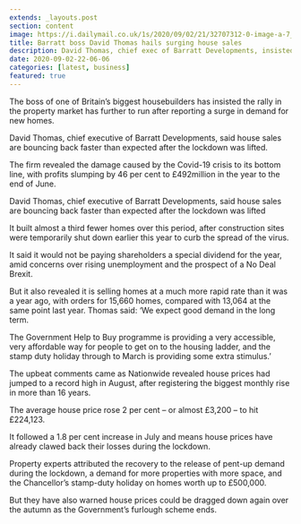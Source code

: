 ```yaml
---
extends: _layouts.post
section: content
image: https://i.dailymail.co.uk/1s/2020/09/02/21/32707312-0-image-a-7_1599079796604.jpg 
title: Barratt boss David Thomas hails surging house sales 
description: David Thomas, chief exec of Barratt Developments, insisted the rally in the property market has further to run, claiming sales are bouncing back faster than expected after the lockdown was lifted. 
date: 2020-09-02-22-06-06 
categories: [latest, business] 
featured: true 
--- 
```

The boss of one of Britain’s biggest housebuilders has insisted the rally in the property market has further to run after reporting a surge in demand for new homes.

David Thomas, chief executive of Barratt Developments, said house sales are bouncing back faster than expected after the lockdown was lifted.

The firm revealed the damage caused by the Covid-19 crisis to its bottom line, with profits slumping by 46 per cent to £492million in the year to the end of June.

David Thomas, chief executive of Barratt Developments, said house sales are bouncing back faster than expected after the lockdown was lifted

It built almost a third fewer homes over this period, after construction sites were temporarily shut down earlier this year to curb the spread of the virus. 

It said it would not be paying shareholders a special dividend for the year, amid concerns over rising unemployment and the prospect of a No Deal Brexit.

But it also revealed it is selling homes at a much more rapid rate than it was a year ago, with orders for 15,660 homes, compared with 13,064 at the same point last year. Thomas said: ‘We expect good demand in the long term. 

The Government Help to Buy programme is providing a very accessible, very affordable way for people to get on to the housing ladder, and the stamp duty holiday through to March is providing some extra stimulus.’

The upbeat comments came as Nationwide revealed house prices had jumped to a record high in August, after registering the biggest monthly rise in more than 16 years. 

The average house price rose 2 per cent – or almost £3,200 – to hit £224,123.

It followed a 1.8 per cent increase in July and means house prices have already clawed back their losses during the lockdown. 

Property experts attributed the recovery to the release of pent-up demand during the lockdown, a demand for more properties with more space, and the Chancellor’s stamp-duty holiday on homes worth up to £500,000.

But they have also warned house prices could be dragged down again over the autumn as the Government’s furlough scheme ends.

